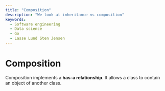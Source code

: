 ```yaml
---
title: "Composition"
description: "We look at inheritance vs composition"
keywords:
  - Software engineering
  - Data science
  - Go
  - Lasse Lund Sten Jensen
---
```


# Composition

Composition implements a **has-a relationship**. It allows a class to contain an object of another class.

</br>
</br>
</br>
</br>
</br>
</br>
</br>
</br>
</br>
</br>

<!-- TODO: Describe the difference between inheritance and composition. -->
